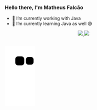 ### Hello there, I'm Matheus Falcão

- 🔭 I’m currently working with Java
- 🌱 I’m currently learning Java as well 😅

<div align="center">
  <a href="https://github.com/Ezxykdriv">
  <img height="180em" src="https://github-readme-stats.vercel.app/api?username=ezxykdriv&show_icons=true&theme=react&include_all_commits=true&count_private=true"/>
  <img height="180em" src="https://github-readme-stats.vercel.app/api/top-langs/?username=ezxykdriv&layout=compact&langs_count=7&theme=react"/>
</div>

  ##

<div> 

  ![Snake animation](https://github.com/rafaballerini/rafaballerini/blob/output/github-contribution-grid-snake.svg)

</div>
